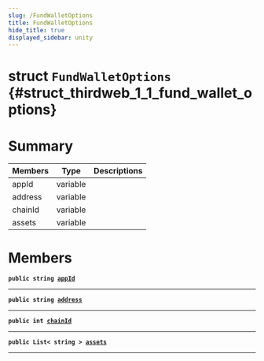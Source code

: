 ```yaml
---
slug: /FundWalletOptions
title: FundWalletOptions
hide_title: true
displayed_sidebar: unity
---
```


# struct `FundWalletOptions` {#struct_thirdweb_1_1_fund_wallet_options}

# Summary

| Members | Type     | Descriptions |
| ------- | -------- | ------------ |
| appId   | variable |              |
| address | variable |              |
| chainId | variable |              |
| assets  | variable |              |

# Members

**`public string `[`appId`](#struct_thirdweb_1_1_fund_wallet_options_1ad7507b03d4357558674b152ea18a145a)**

---

**`public string `[`address`](#struct_thirdweb_1_1_fund_wallet_options_1a183c2dab6438c514266b5f511f786b8c)**

---

**`public int `[`chainId`](#struct_thirdweb_1_1_fund_wallet_options_1a3ff8757dceb78171e0cecc879f647653)**

---

**`public List< string > `[`assets`](#struct_thirdweb_1_1_fund_wallet_options_1a4edfee6549c2f76001f92bc50abe089b)**

---
